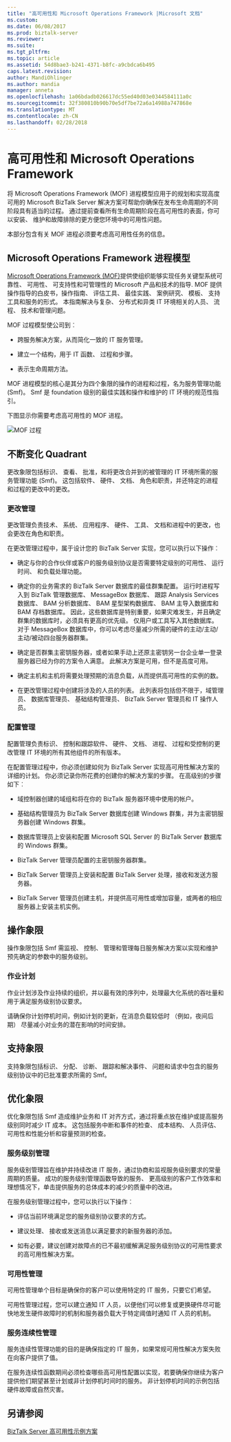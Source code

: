 ```yaml
---
title: "高可用性和 Microsoft Operations Framework |Microsoft 文档"
ms.custom: 
ms.date: 06/08/2017
ms.prod: biztalk-server
ms.reviewer: 
ms.suite: 
ms.tgt_pltfrm: 
ms.topic: article
ms.assetid: 54d8bae3-b241-4371-b8fc-a9cbdca6b495
caps.latest.revision: 
author: MandiOhlinger
ms.author: mandia
manager: anneta
ms.openlocfilehash: 1a06bdadb026617dc55ed40d03e0344584111a0c
ms.sourcegitcommit: 32f380810b90b70e5df7be72a6a14988a747868e
ms.translationtype: MT
ms.contentlocale: zh-CN
ms.lasthandoff: 02/28/2018
---
```

# <a name="high-availability-and-the-microsoft-operations-framework"></a>高可用性和 Microsoft Operations Framework
将 Microsoft Operations Framework (MOF) 进程模型应用于的规划和实现高度可用的 Microsoft BizTalk Server 解决方案可帮助你确保在发布生命周期的不同阶段具有适当的过程。 通过提前查看所有生命周期阶段在高可用性的表面，你可以安装、 维护和故障排除的更方便您环境中的可用性问题。  
  
 本部分包含有关 MOF 进程必须要考虑高可用性任务的信息。  
  
## <a name="microsoft-operations-framework-process-model"></a>Microsoft Operations Framework 进程模型  
 [Microsoft Operations Framework (MOF)](https://technet.microsoft.com/solutionaccelerators/dd320379.aspx)提供使组织能够实现任务关键型系统可靠性、 可用性、 可支持性和可管理性的 Microsoft 产品和技术的指导. MOF 提供操作指导的白皮书，操作指南、 评估工具、 最佳实践、 案例研究、 模板、 支持工具和服务的形式。 本指南解决与复杂、 分布式和异类 IT 环境相关的人员、 流程、 技术和管理问题。 
  
 MOF 过程模型使公司到︰  
  
-   跨服务解决方案，从而简化一致的 IT 服务管理。  
  
-   建立一个结构，用于 IT 函数、 过程和步骤。  
  
-   表示生命周期方法。  
  
 MOF 进程模型的核心是其分为四个象限的操作的进程和过程，名为服务管理功能 (Smf)。 Smf 是 foundation 级别的最佳实践和操作和维护的 IT 环境的规范性指引。  
  
 下图显示你需要考虑高可用性的 MOF 进程。  
  
 ![MOF 过程](../core/media/tdi-highava-mof.gif "TDI_HighAva_MOF")  
  
## <a name="changing-quadrant"></a>不断变化 Quadrant  
 更改象限包括标识、 查看、 批准，和将更改合并到的被管理的 IT 环境所需的服务管理功能 (Smf)。 这包括软件、 硬件、 文档、 角色和职责，并还特定的进程和过程的更改中的更改。  
  
### <a name="change-management"></a>更改管理  
 更改管理负责技术、 系统、 应用程序、 硬件、 工具、 文档和进程中的更改，也会更改在角色和职责。  
  
 在更改管理过程中，属于设计您的 BizTalk Server 实现，您可以执行以下操作︰  
  
-   确定与你的合作伙伴或客户的服务级别协议是否需要特定级别的可用性、 运行时间、 和负载处理功能。  
  
-   确定你的业务需求的 BizTalk Server 数据库的最佳群集配置。 运行时进程写入到 BizTalk 管理数据库、 MessageBox 数据库、 跟踪 Analysis Services 数据库、 BAM 分析数据库、 BAM 星型架构数据库、 BAM 主导入数据库和 BAM 存档数据库。 因此，这些数据库是特别重要，如果灾难发生，并且确定群集的数据库时，必须具有更高的优先级。 仅用户或工具写入其他数据库。 对于 MessageBox 数据库中，你可以考虑尽量减少所需的硬件的主动/主动/主动/被动四台服务器群集。  
  
-   确定是否群集主密钥服务器，或者如果手动上还原主密钥另一台企业单一登录服务器已经为你的方案令人满意。 此解决方案是可用，但不是高度可用。  
  
-   确定主机和主机将需要处理预期的消息负载，从而提供高可用性的实例的数。  
  
-   在更改管理过程中创建将涉及的人员的列表。 此列表将包括但不限于，域管理员、 数据库管理员、 基础结构管理员、 BizTalk Server 管理员和 IT 操作人员。  
  
### <a name="configuration-management"></a>配置管理  
 配置管理负责标识、 控制和跟踪软件、 硬件、 文档、 进程、 过程和受控制的更改管理 IT 环境的所有其他组件的所有版本。  
  
 在配置管理过程中，你必须创建如何为 BizTalk Server 实现高可用性解决方案的详细的计划。 你必须记录你所花费的创建你的解决方案的步骤。 在高级别的步骤如下︰  
  
-   域控制器创建的域组和将在你的 BizTalk 服务器环境中使用的帐户。  
  
-   基础结构管理员为 BizTalk Server 数据库创建 Windows 群集，并为主密钥服务器创建 Windows 群集。  
  
-   数据库管理员上安装和配置 Microsoft SQL Server 的 BizTalk Server 数据库的 Windows 群集。  
  
-   BizTalk Server 管理员配置的主密钥服务器群集。  
  
-   BizTalk Server 管理员上安装和配置 BizTalk Server 处理，接收和发送方服务器。  
  
-   BizTalk Server 管理员创建主机，并提供高可用性或增加容量，或两者的相应服务器上安装主机实例。  
  
## <a name="operating-quadrant"></a>操作象限  
 操作象限包括 Smf 需监视、 控制、 管理和管理每日服务解决方案以实现和维护预先确定的参数中的服务级别。  
  
### <a name="job-scheduling"></a>作业计划  
 作业计划涉及作业持续的组织，并以最有效的序列中，处理最大化系统的吞吐量和用于满足服务级别协议要求。  
  
 请确保你计划停机时间，例如计划的更新，在消息负载较低时 （例如，夜间后期） 尽量减小对业务的潜在影响的时间安排。  
  
## <a name="supporting-quadrant"></a>支持象限  
 支持象限包括标识、 分配、 诊断、 跟踪和解决事件、 问题和请求中包含的服务级别协议中的已批准要求所需的 Smf。  
  
## <a name="optimizing-quadrant"></a>优化象限  
 优化象限包括 Smf 造成维护业务和 IT 对齐方式，通过将重点放在维护或提高服务级别同时减少 IT 成本。 这包括服务中断和事件的检查、 成本结构、 人员评估、 可用性和性能分析和容量预测的检查。  
  
### <a name="service-level-management"></a>服务级别管理  
 服务级别管理旨在维护并持续改进 IT 服务，通过协商和监视服务级别要求的常量周期的质量。 成功的服务级别管理函数导致的服务、 更高级别的客户工作效率和理想情况下，单击提供服务的总体成本的减少的质量中的改进。  
  
 在服务级别管理过程中，您可以执行以下操作︰  
  
-   评估当前环境满足您的服务级别协议要求的方式。  
  
-   建议处理、 接收或发送消息以满足要求的新服务器的添加。  
  
-   如有必要，建议创建对故障点的已不最初缓解满足服务级别协议的可用性要求的高可用性解决方案。  
  
### <a name="availability-management"></a>可用性管理  
 可用性管理单个目标是确保你的客户可以使用特定的 IT 服务，只要它们希望。  
  
 可用性管理过程，您可以建立通知 IT 人员，以便他们可以修复或更换硬件尽可能快地发生硬件故障时的机制和服务器负载大于特定阈值时通知 IT 人员的机制。  
  
### <a name="service-continuity-management"></a>服务连续性管理  
 服务连续性管理功能的目的是确保指定的 IT 服务，如果常规可用性解决方案失败在向客户提供了值。  
  
 在服务连续性函数期间必须检查哪些高可用性配置以实现，若要确保你继续为客户提供他们期望甚至计划或非计划停机时间时的服务。 非计划停机时间的示例包括硬件故障或自然灾害。  
  
## <a name="see-also"></a>另请参阅  
 [BizTalk Server 高可用性示例方案](../core/sample-biztalk-server-high-availability-scenarios.md)